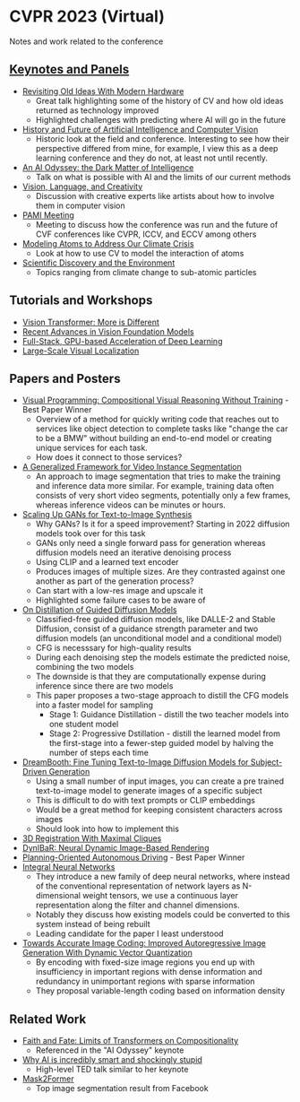 # CVPR 2023 (Virtual)
Notes and work related to the conference

## [Keynotes and Panels](https://cvpr.thecvf.com/virtual/2023/eventlistwithbios/2023KeynotesPanels)

- [Revisiting Old Ideas With Modern Hardware](https://cvpr.thecvf.com/virtual/2023/invited-talk/23301)
  - Great talk highlighting some of the history of CV and how old ideas returned as technology improved
  - Highlighted challenges with predicting where AI will go in the future
- [History and Future of Artificial Intelligence and Computer Vision](https://cvpr.thecvf.com/virtual/2023/panel/23304)
  - Historic look at the field and conference. Interesting to see how their perspective differed from mine, for example, I view this as a deep learning conference and they do not, at least not until recently. 
- [An AI Odyssey: the Dark Matter of Intelligence](https://cvpr.thecvf.com/virtual/2023/invited-talk/23302)
  - Talk on what is possible with AI and the limits of our current methods
- [Vision, Language, and Creativity](https://cvpr.thecvf.com/virtual/2023/panel/23305)
  - Discussion with creative experts like artists about how to involve them in computer vision
- [PAMI Meeting](https://cvpr.thecvf.com/virtual/2023/panel/23564)
  - Meeting to discuss how the conference was run and the future of CVF conferences like CVPR, ICCV, and ECCV among others 
- [Modeling Atoms to Address Our Climate Crisis](https://cvpr.thecvf.com/virtual/2023/invited-talk/23303)
  - Look at how to use CV to model the interaction of atoms 
- [Scientific Discovery and the Environment](https://cvpr.thecvf.com/virtual/2023/panel/23306)
  - Topics ranging from climate change to sub-atomic particles

## Tutorials and Workshops
- [Vision Transformer: More is Different](https://cvpr.thecvf.com/virtual/2023/tutorial/18572)
- [Recent Advances in Vision Foundation Models](https://cvpr.thecvf.com/virtual/2023/tutorial/18558)
- [Full-Stack, GPU-based Acceleration of Deep Learning](https://cvpr.thecvf.com/virtual/2023/tutorial/18561)
- [Large-Scale Visual Localization](https://cvpr.thecvf.com/virtual/2023/tutorial/18551)

## Papers and Posters

- [Visual Programming: Compositional Visual Reasoning Without Training](https://cvpr.thecvf.com/virtual/2023/poster/22652) - Best Paper Winner
  - Overview of a method for quickly writing code that reaches out to services like object detection to complete tasks like "change the car to be a BMW" without building an end-to-end model or creating unique services for each task.
  - How does it connect to those services?
- [A Generalized Framework for Video Instance Segmentation](https://cvpr.thecvf.com/virtual/2023/poster/22446)
  -  An approach to image segmentation that tries to make the training and inference data more similar. For example, training data often consists of very short video segments, potentially only a few frames, whereas inference videos can be minutes or hours.
- [Scaling Up GANs for Text-to-Image Synthesis](https://cvpr.thecvf.com/virtual/2023/poster/22519)
  - Why GANs? Is it for a speed improvement? Starting in 2022 diffusion models took over for this task
  - GANs only need a single forward pass for generation whereas diffusion models need an iterative denoising process
  - Using CLIP and a learned text encoder
  - Produces images of multiple sizes. Are they contrasted against one another as part of the generation process?
  - Can start with a low-res image and upscale it
  - Highlighted some failure cases to be aware of
- [On Distillation of Guided Diffusion Models](https://cvpr.thecvf.com/virtual/2023/poster/21256)
  - Classified-free guided diffusion models, like DALLE-2 and Stable Diffusion, consist of a guidance strength parameter and two diffusion models (an unconditional model and a conditional model)
  - CFG is necesssary for high-quality results
  - During each denoising step the models estimate the predicted noise, combining the two models
  - The downside is that they are computationally expense during inference since there are two models
  - This paper proposes a two-stage approach to distill the CFG models into a faster model for sampling
    - Stage 1: Guidance Distillation - distill the two teacher models into one student model
    - Stage 2: Progressive Dstillation - distill the learned model from the first-stage into a fewer-step guided model by halving the number of steps each time
- [DreamBooth: Fine Tuning Text-to-Image Diffusion Models for Subject-Driven Generation](https://cvpr.thecvf.com/virtual/2023/poster/21256)
  - Using a small number of input images, you can create a pre trained text-to-image model to generate images of a specific subject
  - This is difficult to do with text prompts or CLIP embeddings
  - Would be a great method for keeping consistent characters across images
  - Should look into how to implement this
- [3D Registration With Maximal Cliques](https://cvpr.thecvf.com/virtual/2023/poster/22705)
- [DynIBaR: Neural Dynamic Image-Based Rendering](https://cvpr.thecvf.com/virtual/2023/poster/22802)
- [Planning-Oriented Autonomous Driving](https://cvpr.thecvf.com/virtual/2023/poster/22922) - Best Paper Winner
- [Integral Neural Networks](https://cvpr.thecvf.com/virtual/2023/poster/21686)
  - They introduce a new family of deep neural networks, where instead of the conventional representation of network layers as N-dimensional weight tensors, we use a continuous layer representation along the filter and channel dimensions.
  - Notably they discuss how existing models could be converted to this system instead of being rebuilt
  - Leading candidate for the paper I least understood
- [Towards Accurate Image Coding: Improved Autoregressive Image Generation With Dynamic Vector Quantization](https://cvpr.thecvf.com/virtual/2023/poster/22990)
  - By encoding with fixed-size image regions you end up with insufficiency in important regions with dense information and redundancy in unimportant regions with sparse information
  - They proposal variable-length coding based on information density

## Related Work
- [Faith and Fate: Limits of Transformers on Compositionality](https://arxiv.org/abs/2305.18654)
  - Referenced in the "AI Odyssey" keynote
- [Why AI is incredibly smart and shockingly stupid](https://www.ted.com/talks/yejin_choi_why_ai_is_incredibly_smart_and_shockingly_stupid/c?language=en)
  - High-level TED talk similar to her keynote 
- [Mask2Former](https://github.com/facebookresearch/Mask2Former)
  - Top image segmentation result from Facebook

